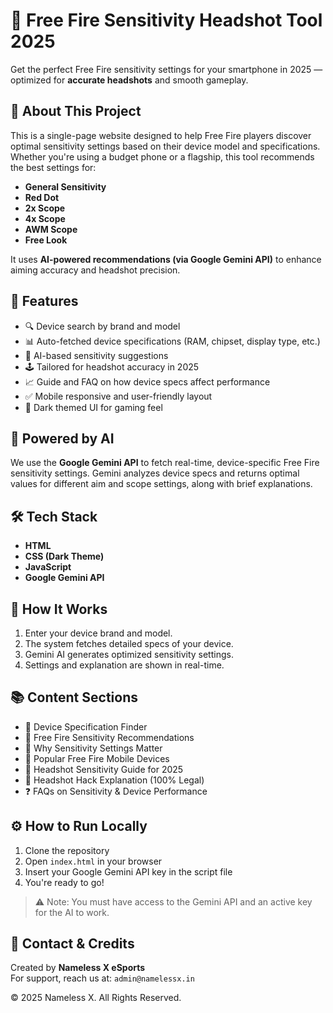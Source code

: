 # 🔫 Free Fire Sensitivity Headshot Tool 2025

Get the perfect Free Fire sensitivity settings for your smartphone in 2025 — optimized for **accurate headshots** and smooth gameplay.

## 🧠 About This Project

This is a single-page website designed to help Free Fire players discover optimal sensitivity settings based on their device model and specifications. Whether you're using a budget phone or a flagship, this tool recommends the best settings for:

- **General Sensitivity**
- **Red Dot**
- **2x Scope**
- **4x Scope**
- **AWM Scope**
- **Free Look**

It uses **AI-powered recommendations (via Google Gemini API)** to enhance aiming accuracy and headshot precision.

## 📱 Features

- 🔍 Device search by brand and model  
- 📊 Auto-fetched device specifications (RAM, chipset, display type, etc.)  
- 🧠 AI-based sensitivity suggestions  
- 🕹 Tailored for headshot accuracy in 2025  
- 📈 Guide and FAQ on how device specs affect performance  
- ✅ Mobile responsive and user-friendly layout  
- 🌙 Dark themed UI for gaming feel

## 🤖 Powered by AI

We use the **Google Gemini API** to fetch real-time, device-specific Free Fire sensitivity settings. Gemini analyzes device specs and returns optimal values for different aim and scope settings, along with brief explanations.

## 🛠 Tech Stack

- **HTML**
- **CSS (Dark Theme)**
- **JavaScript**
- **Google Gemini API**

## 🔑 How It Works

1. Enter your device brand and model.
2. The system fetches detailed specs of your device.
3. Gemini AI generates optimized sensitivity settings.
4. Settings and explanation are shown in real-time.

## 📚 Content Sections

- 📌 Device Specification Finder  
- 🎯 Free Fire Sensitivity Recommendations  
- 📖 Why Sensitivity Settings Matter  
- 📱 Popular Free Fire Mobile Devices  
- 📅 Headshot Sensitivity Guide for 2025  
- 🧠 Headshot Hack Explanation (100% Legal)  
- ❓ FAQs on Sensitivity & Device Performance  

## ⚙️ How to Run Locally

1. Clone the repository  
2. Open `index.html` in your browser  
3. Insert your Google Gemini API key in the script file  
4. You're ready to go!

> ⚠️ Note: You must have access to the Gemini API and an active key for the AI to work.

## 📩 Contact & Credits

Created by **Nameless X eSports**  
For support, reach us at: `admin@namelessx.in`

© 2025 Nameless X. All Rights Reserved.

